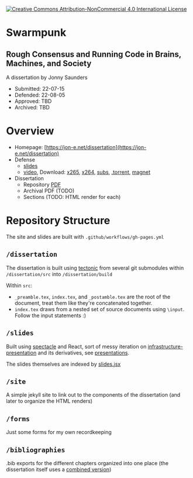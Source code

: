 [![Creative Commons Attribution-NonCommercial 4.0 International License](https://i.creativecommons.org/l/by-nc/4.0/80x15.png)](https://creativecommons.org/licenses/by-nc/4.0/)

# Swarmpunk

## Rough Consensus and Running Code in Brains, Machines, and Society

A dissertation by Jonny Saunders

- Submitted: 22-07-15
- Defended: 22-08-05
- Approved: TBD
- Archived: TBD

# Overview

- Homepage: [https://jon-e.net/dissertation](https://jon-e.net/dissertation)
- Defense
	- [slides](https://jon-e.net/dissertation/slides/)
	- [video](https://archive.org/details/jls-defense), Download: [x265](https://archive.org/download/jls-defense/22-08-05_defense.mp4), [x264](https://archive.org/download/jls-defense/22-08-05_defense.ia.mp4), [subs](https://archive.org/download/jls-defense/22-08-05_defense.srt), [.torrent](https://archive.org/download/jls-defense/jls-defense_archive.torrent), [magnet](magnet:?xt=urn:btih:49f5db3ddcd6c2269ed783ef7b412a915bda4528&dn=jls-defense&tr=http%3a%2f%2fbt1.archive.org%3a6969%2fannounce&tr=http%3a%2f%2fbt2.archive.org%3a6969%2fannounce&ws=http%3a%2f%2fia601409.us.archive.org%2f31%2fitems%2f&ws=https%3a%2f%2farchive.org%2fdownload%2f&ws=https%3a%2f%2fia601409.us.archive.org&ws=https%3a%2f%2fia801409.us.archive.org)
- Dissertation
	- Repository [PDF](dissertation/build/jls_dissertation/jls_dissertation.pdf)
	- Archival PDF (TODO)
	- Sections (TODO: HTML render for each)


# Repository Structure

The site and slides are built with `.github/workflows/gh-pages.yml`

## `/dissertation`

The dissertation is built using [tectonic](https://tectonic-typesetting.github.io/en-US/) from several git submodules within `/dissertation/src` into `/dissertation/build`

Within `src`:

- `_preamble.tex`, `index.tex`, and `_postamble.tex` are the root of the document, treat them like they're concatenated together.
- `index.tex` draws from a nested set of source documents using `\input`. Follow the input statements :)


## `/slides`

Built using [spectacle](https://formidable.com/open-source/spectacle/) and React, sort of messy iteration on [infrastructure-presentation](https://github.com/sneakers-the-rat/infrastructure-presentation) and its derivatives, see [presentations](https://jon-e.net/presentations/).

The slides themselves are indexed by [slides.jsx](dissertation/slides/src/slides/slides.jsx)

## `/site`

A simple jekyll site to link out to the components of the dissertation (and later to organize the HTML renders)

## `/forms`

Just some forms for my own recordkeeping

## `/bibliographies`

.bib exports for the different chapters organized into one place (the dissertation itself uses a [combined version](dissertation/src/bibliographies/dissertation_combined.bib))


